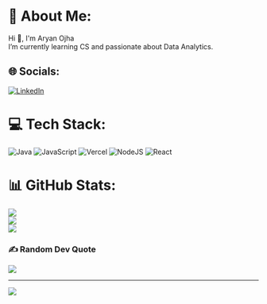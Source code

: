 # 💫 About Me:
Hi 👋, I'm Aryan Ojha<br>I’m currently learning CS and passionate about Data Analytics.


## 🌐 Socials:
[![LinkedIn](https://img.shields.io/badge/LinkedIn-%230077B5.svg?logo=linkedin&logoColor=white)](https://linkedin.com/in/aryanojha) 

# 💻 Tech Stack:
![Java](https://img.shields.io/badge/java-%23ED8B00.svg?style=for-the-badge&logo=java&logoColor=white) ![JavaScript](https://img.shields.io/badge/javascript-%23323330.svg?style=for-the-badge&logo=javascript&logoColor=%23F7DF1E) ![Vercel](https://img.shields.io/badge/vercel-%23000000.svg?style=for-the-badge&logo=vercel&logoColor=white) ![NodeJS](https://img.shields.io/badge/node.js-6DA55F?style=for-the-badge&logo=node.js&logoColor=white) ![React](https://img.shields.io/badge/react-%2320232a.svg?style=for-the-badge&logo=react&logoColor=%2361DAFB)
# 📊 GitHub Stats:
![](https://github-readme-stats.vercel.app/api?username=aryanojha1&theme=dark&hide_border=false&include_all_commits=false&count_private=false)<br/>
![](https://github-readme-streak-stats.herokuapp.com/?user=aryanojha1&theme=dark&hide_border=false)<br/>
![](https://github-readme-stats.vercel.app/api/top-langs/?username=aryanojha1&theme=dark&hide_border=false&include_all_commits=false&count_private=false&layout=compact)

### ✍️ Random Dev Quote
![](https://quotes-github-readme.vercel.app/api?type=horizontal&theme=radical)

---
[![](https://visitcount.itsvg.in/api?id=aryanojha1&icon=0&color=0)](https://visitcount.itsvg.in)
 
<!-- Proudly created with GPRM ( https://gprm.itsvg.in ) -->
